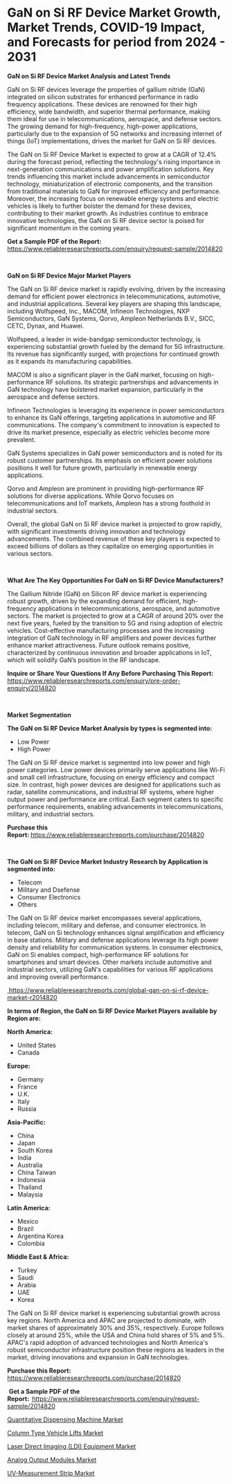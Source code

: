 <p><h1>GaN on Si RF Device Market Growth, Market Trends, COVID-19 Impact, and Forecasts for period from 2024 - 2031</h1></p><p><strong>GaN on Si RF Device Market Analysis and Latest Trends</strong></p>
<p><p>GaN on Si RF devices leverage the properties of gallium nitride (GaN) integrated on silicon substrates for enhanced performance in radio frequency applications. These devices are renowned for their high efficiency, wide bandwidth, and superior thermal performance, making them ideal for use in telecommunications, aerospace, and defense sectors. The growing demand for high-frequency, high-power applications, particularly due to the expansion of 5G networks and increasing internet of things (IoT) implementations, drives the market for GaN on Si RF devices.</p><p>The GaN on Si RF Device Market is expected to grow at a CAGR of 12.4% during the forecast period, reflecting the technology's rising importance in next-generation communications and power amplification solutions. Key trends influencing this market include advancements in semiconductor technology, miniaturization of electronic components, and the transition from traditional materials to GaN for improved efficiency and performance. Moreover, the increasing focus on renewable energy systems and electric vehicles is likely to further bolster the demand for these devices, contributing to their market growth. As industries continue to embrace innovative technologies, the GaN on Si RF device sector is poised for significant momentum in the coming years.</p></p>
<p><strong>Get a Sample PDF of the Report:&nbsp;</strong> <a href="https://www.reliableresearchreports.com/enquiry/request-sample/2014820?utm_campaign=38&utm_medium=2&utm_source=Github&utm_content=ia&utm_term=27102024&utm_id=gan-on-si-rf-device">https://www.reliableresearchreports.com/enquiry/request-sample/2014820</a></p>
<p>&nbsp;</p>
<p><strong>GaN on Si RF Device Major Market Players</strong></p>
<p><p>The GaN on Si RF device market is rapidly evolving, driven by the increasing demand for efficient power electronics in telecommunications, automotive, and industrial applications. Several key players are shaping this landscape, including Wolfspeed, Inc., MACOM, Infineon Technologies, NXP Semiconductors, GaN Systems, Qorvo, Ampleon Netherlands B.V., SICC, CETC, Dynax, and Huawei.</p><p>Wolfspeed, a leader in wide-bandgap semiconductor technology, is experiencing substantial growth fueled by the demand for 5G infrastructure. Its revenue has significantly surged, with projections for continued growth as it expands its manufacturing capabilities.</p><p>MACOM is also a significant player in the GaN market, focusing on high-performance RF solutions. Its strategic partnerships and advancements in GaN technology have bolstered market expansion, particularly in the aerospace and defense sectors.</p><p>Infineon Technologies is leveraging its experience in power semiconductors to enhance its GaN offerings, targeting applications in automotive and RF communications. The company's commitment to innovation is expected to drive its market presence, especially as electric vehicles become more prevalent.</p><p>GaN Systems specializes in GaN power semiconductors and is noted for its robust customer partnerships. Its emphasis on efficient power solutions positions it well for future growth, particularly in renewable energy applications.</p><p>Qorvo and Ampleon are prominent in providing high-performance RF solutions for diverse applications. While Qorvo focuses on telecommunications and IoT markets, Ampleon has a strong foothold in industrial sectors.</p><p>Overall, the global GaN on Si RF device market is projected to grow rapidly, with significant investments driving innovation and technology advancements. The combined revenue of these key players is expected to exceed billions of dollars as they capitalize on emerging opportunities in various sectors.</p></p>
<p>&nbsp;</p>
<p><strong>What Are The Key Opportunities For GaN on Si RF Device Manufacturers?</strong></p>
<p><p>The Gallium Nitride (GaN) on Silicon RF device market is experiencing robust growth, driven by the expanding demand for efficient, high-frequency applications in telecommunications, aerospace, and automotive sectors. The market is projected to grow at a CAGR of around 20% over the next five years, fueled by the transition to 5G and rising adoption of electric vehicles. Cost-effective manufacturing processes and the increasing integration of GaN technology in RF amplifiers and power devices further enhance market attractiveness. Future outlook remains positive, characterized by continuous innovation and broader applications in IoT, which will solidify GaN’s position in the RF landscape.</p></p>
<p><strong>Inquire or Share Your Questions If Any Before Purchasing This Report:</strong> <a href="https://www.reliableresearchreports.com/enquiry/pre-order-enquiry/2014820?utm_campaign=38&utm_medium=2&utm_source=Github&utm_content=ia&utm_term=27102024&utm_id=gan-on-si-rf-device">https://www.reliableresearchreports.com/enquiry/pre-order-enquiry/2014820</a></p>
<p>&nbsp;</p>
<p><strong>Market Segmentation</strong></p>
<p><strong>The GaN on Si RF Device Market Analysis by types is segmented into:</strong></p>
<p><ul><li>Low Power</li><li>High Power</li></ul></p>
<p><p>The GaN on Si RF device market is segmented into low power and high power categories. Low power devices primarily serve applications like Wi-Fi and small cell infrastructure, focusing on energy efficiency and compact size. In contrast, high power devices are designed for applications such as radar, satellite communications, and industrial RF systems, where higher output power and performance are critical. Each segment caters to specific performance requirements, enabling advancements in telecommunications, military, and industrial sectors.</p></p>
<p><strong>Purchase this Report:&nbsp;</strong><a href="https://www.reliableresearchreports.com/purchase/2014820?utm_campaign=38&utm_medium=2&utm_source=Github&utm_content=ia&utm_term=27102024&utm_id=gan-on-si-rf-device">https://www.reliableresearchreports.com/purchase/2014820</a></p>
<p>&nbsp;</p>
<p><strong>The GaN on Si RF Device Market Industry Research by Application is segmented into:</strong></p>
<p><ul><li>Telecom</li><li>Military and Dsefense</li><li>Consumer Electronics</li><li>Others</li></ul></p>
<p><p>The GaN on Si RF device market encompasses several applications, including telecom, military and defense, and consumer electronics. In telecom, GaN on Si technology enhances signal amplification and efficiency in base stations. Military and defense applications leverage its high power density and reliability for communication systems. In consumer electronics, GaN on Si enables compact, high-performance RF solutions for smartphones and smart devices. Other markets include automotive and industrial sectors, utilizing GaN's capabilities for various RF applications and improving overall performance.</p></p>
<p><a href="https://www.reliableresearchreports.com/global-gan-on-si-rf-device-market-r2014820?utm_campaign=38&utm_medium=2&utm_source=Github&utm_content=ia&utm_term=27102024&utm_id=gan-on-si-rf-device">&nbsp;https://www.reliableresearchreports.com/global-gan-on-si-rf-device-market-r2014820</a></p>
<p><strong>In terms of Region, the GaN on Si RF Device Market Players available by Region are:</strong></p>
<p>
    <p> <strong> North America: </strong>
        <ul>
            <li>United States</li>
            <li>Canada</li>
        </ul>
        </p> 
    <p> <strong> Europe: </strong>
        <ul>
            <li>Germany</li>
            <li>France</li>
            <li>U.K.</li>
            <li>Italy</li>
            <li>Russia</li>
        </ul>
        </p> 
    <p> <strong> Asia-Pacific: </strong>
        <ul>
            <li>China</li>
            <li>Japan</li>
            <li>South Korea</li>
            <li>India</li>
            <li>Australia</li>
            <li>China Taiwan</li>
            <li>Indonesia</li>
            <li>Thailand</li>
            <li>Malaysia</li>
        </ul>
        </p> 
    <p> <strong> Latin America: </strong>
        <ul>
            <li>Mexico</li>
            <li>Brazil</li>
            <li>Argentina Korea</li>
            <li>Colombia</li>
        </ul>
        </p> 
    <p> <strong> Middle East & Africa: </strong>
        <ul>
            <li>Turkey</li>
            <li>Saudi</li>
            <li>Arabia</li>
            <li>UAE</li>
            <li>Korea</li>
        </ul>
    </p>
    </p>
<p><p>The GaN on Si RF device market is experiencing substantial growth across key regions. North America and APAC are projected to dominate, with market shares of approximately 30% and 35%, respectively. Europe follows closely at around 25%, while the USA and China hold shares of 5% and 5%. APAC's rapid adoption of advanced technologies and North America's robust semiconductor infrastructure position these regions as leaders in the market, driving innovations and expansion in GaN technologies.</p></p>
<p><strong>Purchase this Report: </strong><a href="https://www.reliableresearchreports.com/purchase/2014820?utm_campaign=38&utm_medium=2&utm_source=Github&utm_content=ia&utm_term=27102024&utm_id=gan-on-si-rf-device">https://www.reliableresearchreports.com/purchase/2014820</a></p>
<p>&nbsp;<strong>Get a Sample PDF of the Report:&nbsp;&nbsp;</strong><a href="https://www.reliableresearchreports.com/enquiry/request-sample/2014820?utm_campaign=38&utm_medium=2&utm_source=Github&utm_content=ia&utm_term=27102024&utm_id=gan-on-si-rf-device">https://www.reliableresearchreports.com/enquiry/request-sample/2014820</a></p>
<p><strong></strong></p>
<p><p><a href="https://issuu.com/reportprime-2/docs/quantitative-dispensing-machine-mar_3230bbbb7725d9?utm_campaign=38&utm_medium=2&utm_source=Github&utm_content=ia&utm_term=27102024&utm_id=gan-on-si-rf-device">Quantitative Dispensing Machine Market</a></p><p><a href="https://issuu.com/reportprime-2/docs/column-type-vehicle-lifts-market-size-2030.pptx?utm_campaign=38&utm_medium=2&utm_source=Github&utm_content=ia&utm_term=27102024&utm_id=gan-on-si-rf-device">Column Type Vehicle Lifts Market</a></p><p><a href="https://www.linkedin.com/pulse/laser-direct-imaging-ldi-equipment-market-dynamics-application-cbl8f?utm_campaign=38&utm_medium=2&utm_source=Github&utm_content=ia&utm_term=27102024&utm_id=gan-on-si-rf-device">Laser Direct Imaging (LDI) Equipment Market</a></p><p><a href="https://github.com/tomasa8xtkvotaw/Market-Research-Report-List-1/blob/main/analog-output-modules-market.md?utm_campaign=38&utm_medium=2&utm_source=Github&utm_content=ia&utm_term=27102024&utm_id=gan-on-si-rf-device">Analog Output Modules Market</a></p><p><a href="https://www.linkedin.com/pulse/opportunities-challenges-uv-measurement-strip-market-strategic-ucxkf?utm_campaign=38&utm_medium=2&utm_source=Github&utm_content=ia&utm_term=27102024&utm_id=gan-on-si-rf-device">UV-Measurement Strip Market</a></p></p>